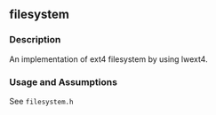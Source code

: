 ## filesystem

### Description

An implementation of ext4 filesystem by using lwext4.

### Usage and Assumptions

See `filesystem.h`
